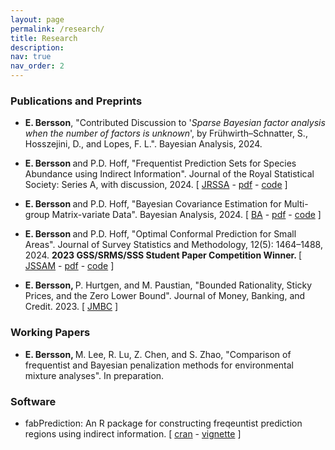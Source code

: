 ```yaml
---
layout: page
permalink: /research/
title: Research 
description:
nav: true
nav_order: 2
---
```





<h3>Publications and Preprints</h3>

- <b> E. Bersson</b>, "Contributed Discussion to '<em>Sparse Bayesian factor analysis when the number of factors is unknown</em>', by Fr&#252;hwirth–Schnatter, S., Hosszejini, D., and Lopes, F. L.". Bayesian Analysis, 2024.

- <b> E. Bersson </b> and P.D. Hoff, "Frequentist Prediction Sets for Species Abundance using Indirect Information".  <it>Journal of the Royal Statistical Society: Series A, with discussion</it>, 2024. [ [JRSSA](https://academic.oup.com/jrsssa/advance-article/doi/10.1093/jrsssa/qnae096/7756630) - [pdf](https://rss.org.uk/RSS/media/File-library/Events/Discussion%20meetings/Bersson_Hoff_2024.pdf) - [code](https://github.com/betsybersson/FreqPredSets_Indirect) ]


- <b> E. Bersson </b> and P.D. Hoff, "Bayesian Covariance Estimation for Multi-group Matrix-variate Data". <it>Bayesian Analysis</it>, 2024. [ [BA](https://projecteuclid.org/journals/bayesian-analysis/volume--1/issue--1/Bayesian-Covariance-Estimation-for-Multi-group-Matrix-variate-Data/10.1214/24-BA1449.full) - [pdf](https://arxiv.org/pdf/2302.09211.pdf) - [code](https://github.com/betsybersson/SWAG) ]

- <b> E. Bersson </b> and P.D. Hoff,  "Optimal Conformal Prediction for Small Areas". <it>Journal of Survey Statistics and Methodology</it>, 12(5): 1464–1488, 2024. <b> 2023 GSS/SRMS/SSS Student Paper Competition Winner. </b> [ [JSSAM](https://academic.oup.com/jssam/article-abstract/12/5/1464/7632601?utm_source=etoc&utm_campaign=jssam&utm_medium=email) - [pdf](https://arxiv.org/pdf/2204.08122.pdf) - [code](https://github.com/betsybersson/fab_sap) ]


- <b> E. Bersson, </b> P. Hurtgen, and M. Paustian, "Bounded Rationality, Sticky Prices, and the Zero Lower Bound". Journal of Money, Banking, and Credit.  2023. [ [JMBC](http://doi.org/10.1111/jmcb.13065) ]







<h3>Working Papers</h3>

- <b> E. Bersson, </b> M. Lee, R. Lu, Z. Chen, and S. Zhao, "Comparison of frequentist and Bayesian penalization methods for environmental mixture analyses". In preparation.


<h3>Software</h3>

- fabPrediction: An R package for constructing freqeuntist prediction regions using indirect information. [ [cran](https://CRAN.R-project.org/package=fabPrediction) - [vignette](https://rpubs.com/betsybersson/fabPrediction_Vignette) ]




